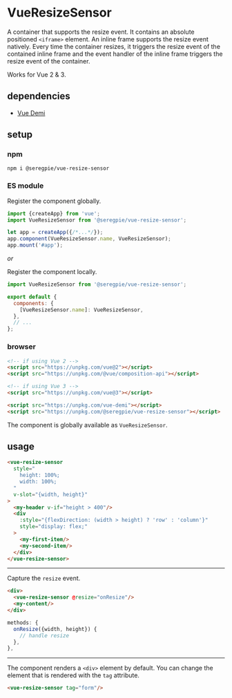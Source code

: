 # VueResizeSensor

A container that supports the resize event. It contains an absolute positioned `<iframe>` element. An inline frame supports the resize event natively. Every time the container resizes, it triggers the resize event of the contained inline frame and the event handler of the inline frame triggers the resize event of the container.

Works for Vue 2 & 3.

## dependencies

- [Vue Demi](https://github.com/antfu/vue-demi)

## setup

### npm

```shell
npm i @seregpie/vue-resize-sensor
```

### ES module

Register the component globally.

```javascript
import {createApp} from 'vue';
import VueResizeSensor from '@seregpie/vue-resize-sensor';

let app = createApp({/*...*/});
app.component(VueResizeSensor.name, VueResizeSensor);
app.mount('#app');
```

*or*

Register the component locally.

```javascript
import VueResizeSensor from '@seregpie/vue-resize-sensor';

export default {
  components: {
    [VueResizeSensor.name]: VueResizeSensor,
  },
  // ...
};
```

### browser

```html
<!-- if using Vue 2 -->
<script src="https://unpkg.com/vue@2"></script>
<script src="https://unpkg.com/@vue/composition-api"></script>

<!-- if using Vue 3 -->
<script src="https://unpkg.com/vue@3"></script>

<script src="https://unpkg.com/vue-demi"></script>
<script src="https://unpkg.com/@seregpie/vue-resize-sensor"></script>
```

The component is globally available as `VueResizeSensor`.

## usage

```html
<vue-resize-sensor
  style="
    height: 100%;
    width: 100%;
  "
  v-slot="{width, height}"
>
  <my-header v-if="height > 400"/>
  <div
    :style="{flexDirection: (width > height) ? 'row' : 'column'}"
    style="display: flex;"
  >
    <my-first-item/>
    <my-second-item/>
  </div>
</vue-resize-sensor>
```

---

Capture the `resize` event.

```html
<div>
  <vue-resize-sensor @resize="onResize"/>
  <my-content/>
</div>
```

```javascript
methods: {
  onResize({width, height}) {
    // handle resize
  },
},
```

---

The component renders a `<div>` element by default. You can change the element that is rendered with the `tag` attribute.

```html
<vue-resize-sensor tag="form"/>
```
